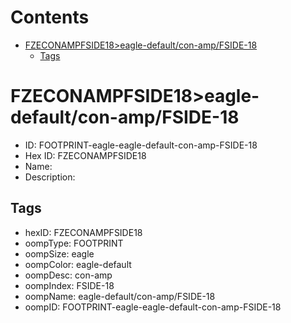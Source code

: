 



Contents
========

* [FZECONAMPFSIDE18>eagle-default/con-amp/FSIDE-18](#fzeconampfside18eagle-defaultcon-ampfside-18)
	* [Tags](#tags)

# FZECONAMPFSIDE18>eagle-default/con-amp/FSIDE-18

- ID: FOOTPRINT-eagle-eagle-default-con-amp-FSIDE-18
- Hex ID: FZECONAMPFSIDE18
- Name: 
- Description: 

## Tags

- hexID: FZECONAMPFSIDE18
- oompType: FOOTPRINT
- oompSize: eagle
- oompColor: eagle-default
- oompDesc: con-amp
- oompIndex: FSIDE-18
- oompName: eagle-default/con-amp/FSIDE-18
- oompID: FOOTPRINT-eagle-eagle-default-con-amp-FSIDE-18
